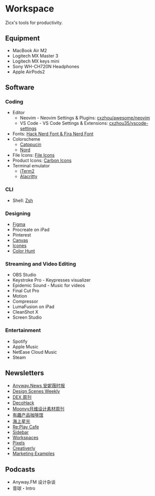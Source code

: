 # Workspace

Zicx's tools for productivity.

## Equipment

- MacBook Air M2
- Logitech MX Master 3
- Logitech MX keys mini
- Sony WH-CH720N Headphones
- Apple AirPods2

## Software

### Coding

- Editor
  - Neovim - Neovim Settings & Plugins: [cxzhou/awesome/neovim](https://github.com/cxzhou35/Awesome-neovim)
  - VS Code - VS Code Settings & Extensions: [cxzhou35/vscode-settings](https://github.com/cxzhou35/vscode-settings)
- Fonts: [Hack Nerd Font & Fira Nerd Font](https://www.nerdfonts.com/font-downloads)
- Colorscheme
  - [Catppucin](https://github.com/catppuccin/catppuccin)
  - [Nord](https://www.nordtheme.com/)
- File Icons: [File Icons](https://marketplace.visualstudio.com/items?itemName=file-icons.file-icons)
- Product Icons: [Carbon Icons](https://github.com/antfu/vscode-icons-carbon)
- Terminal emulator
  - [iTerm2](https://iterm2.com/)
  - [Alacritty](https://alacritty.org/)

### CLI

- Shell: [Zsh](https://zsh.org/)

### Designing

- [Figma](https://www.figma.com/)
- Procreate on iPad
- Pinterest
- [Canvas](https://www.canva.com/)
- [Icones](https://icones.netlify.app/)
- [Color Hunt](https://colorhunt.co/)

### Streaming and Video Editing

- OBS Studio
- Keystroke Pro - Keypresses visualizer
- Epidemic Sound - Music for videos
- Final Cut Pro
- Motion
- Compressor
- LumaFusion on iPad
- CleanShot X
- Screen Studio


### Entertainment

- Spotify
- Apple Music
- NetEase Cloud Music
- Steam

## Newsletters

- [Anyway.News 安妮薇时报](https://anyway.fm/news/)
- [Design Scenes Weekly](https://designscenes.zhubai.love/)
- [DEX 周刊](https://dex.zhubai.love/)
- [DecoHack](https://www.decohack.com/)
- [Moonvy月维设计素材周刊](https://moonvy.zhubai.love/)
- [有趣产品咖啡馆](https://yunyingxiaowanzi.zhubai.love/)
- [海上星光](https://hsxg.zhubai.love/)
- [Re:Play Cafe](https://replay.cafe/)
- [Sidebar](https://sidebar.io/)
- [Workspaces](https://www.workspaces.xyz/)
- [Pixels](https://klart.io/pixels)
- [Creativerly](https://creativerly.com/)
- [Marketing Examples](https://marketingexamples.com/)

## Podcasts

- Anyway.FM 设计杂谈
- 音球・Intro
